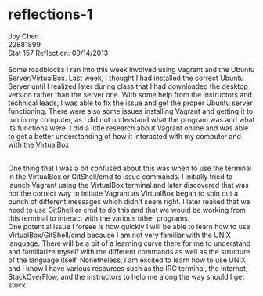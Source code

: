 reflections-1
=============
Joy Chen <br>
22881899 <br>
Stat 157 Reflection: 09/14/2013 
<br><br>
Some roadblocks I ran into this week involved using Vagrant and the Ubuntu Server/VirtualBox. 
Last week, I thought I had installed the correct Ubuntu Server until I realized later during class that
I had downloaded the desktop version rather than the server one. With some help from the instructors and technical leads,
I was able to fix the issue and get the proper Ubuntu server functioning. There were also some issues installing Vagrant
and getting it to run in my computer, as I did not understand what the program was and what its functions were. 
I did a little research about Vagrant online and was able to get a better understanding of how it interacted with my
computer and with the VirtualBox. 

<br>
One thing that I was a bit confused about this was when to use the terminal in the VirtualBox or GitShell/cmd 
to issue commands. I initially tried to launch Vagrant using the VirtualBox terminal and later discovered that was not
the correct way to initiate Vagrant as VirtualBox began to spin out a bunch of different messages which didn't seem right.
I later realied that we need to use GitShell or cmd to do this and that we would be working from this terminal to interact
with the various other programs.

<br>
One potential issue I forsee is how quickly I will be able to learn how to use VirtualBox/GitShell/cmd because I am not 
very familiar with the UNIX language. There will be a bit of a learning curve there for me to understand and familiarize
myself with the different commands as well as the structure of the language itself. Nonetheless, I am excited to learn how 
to use UNIX and I know I have various resources such as the IRC terminal, the internet, StackOverFlow, and the instructors
to help me along the way should I get stuck.
